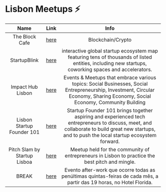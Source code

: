 # Lisbon Meetups ⚡️

|      Name      |  Link  |        Info       |
|:--------------:|:------:|:-----------------:|
| The Block Cafe | [here](https://www.meetup.com/Social-at-The-Block-Cafe/) | Blockchain/Crypto |
| StartupBlink | [here][sub1] |  interactive global startup ecosystem map featuring tens of thousands of listed entities, including new startups, coworking spaces and accelerators. |
| Impact Hub Lisbon | [here][ihl1] | Events & Meetups that embrace various topics: Social Businesses, Social Entrepreneurship, Investment, Circular Economy, Sharing Economy, Social Economy, Community Building | 
| Lisbon Startup Founder 101 | [here][lsf1] | Startup Founder 101 brings together aspiring and experienced tech entrepreneurs to discuss, meet, and collaborate to build great new startups, and to push the local startup ecosystem forward. |
| Pitch Slam by Startup Lisboa | [here][pss1] |  Meetup held for the community of entrepreneurs in Lisbon to practice the best pitch and mingle. |
| BREAK | [here][b1] | Evento after-work que ocorre todas as penúltimas quintas-feiras de cada mês, a partir das 19 horas, no Hotel Florida. |

[sub1]: https://www.meetup.com/StartupBlink-Lisbon/
[ihl1]: https://www.meetup.com/ImpactHubLisbon/
[lsf1]: https://www.meetup.com/Lisbon-Startup-Founder-101/
[pss1]: https://www.meetup.com/Pitch-Slam-by-Startup-Lisboa
[b1]: https://www.meetup.com/BREAKlx/
